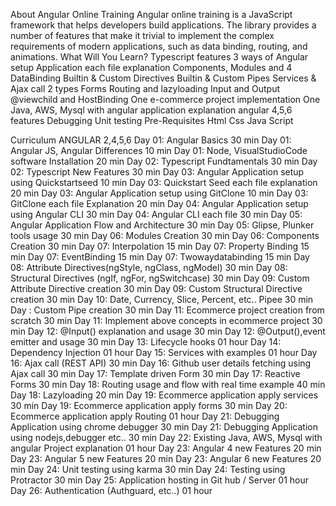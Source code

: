 About Angular Online Training
Angular online training is a JavaScript framework that helps developers build applications. The library provides a number of features that make it trivial to implement the complex requirements of modern applications, such as data binding, routing, and animations.
What Will You Learn?
Typescript features
3 ways of Angular setup
Application each file explanation
Components, Modules and 4 DataBinding
Builtin & Custom Directives
Builtin & Custom Pipes
Services & Ajax call
2 types Forms
Routing  and lazyloading
Input and Output
@viewchild and HostBinding
One e-commerce project implementation
One Java, AWS, Mysql with angular application explanation
angular 4,5,6 features
Debugging
Unit testing
Pre-Requisites
Html
Css
Java Script

Curriculum
ANGULAR 2,4,5,6
Day 
01:
Angular Basics
 30 min
Day 
01:
Angular JS, Angular Differences
 10 min
Day 
01:
Node, VisualStudioCode software Installation
 20 min
Day 
02:
Typescript Fundtamentals
 30 min
Day 
02:
Typescript New Features
 30 min
Day 
03:
Angular Application setup using Quickstartseed
 10 min
Day 
03:
Quickstart Seed each file explanation
 20 min
Day 
03:
Angular Application setup using GitClone
 10 min
Day 
03:
GitClone each file Explanation
 20 min
Day 
04:
Angular Application setup using Angular CLI
 30 min
Day 
04:
Angular CLI each file
 30 min
Day 
05:
Angular Application Flow and Architecture
 30 min
Day 
05:
Glipse, Plunker tools usage
 30 min
Day 
06:
Modules Creation
 30 min
Day 
06:
Components Creation
 30 min
Day 
07:
Interpolation
 15 min
Day 
07:
Property Binding
 15 min
Day 
07:
EventBinding
 15 min
Day 
07:
Twowaydatabinding
 15 min
Day 
08:
Attribute Directives(ngStyle, ngClass, ngModel)
 30 min
Day 
08:
Structural Directives (ngIf, ngFor, ngSwitchcase)
 30 min
Day 
09:
Custom Attribute Directive creation
 30 min
Day 
09:
Custom Structural Directive creation
 30 min
Day 
10:
Date, Currency, Slice, Percent, etc.. Pipee
 30 min
Day 
:
Custom Pipe creation
 30 min
Day 
11:
Ecommerce project creation from scratch
 30 min
Day 
11:
Implement above concepts in ecommerce project
 30 min
Day 
12:
@Input() explanation and usage
 30 min
Day 
12:
@Output(),event emitter and usage
 30 min
Day 
13:
Lifecycle hooks
 01 hour
Day 
14:
Dependency Injection
 01 hour
Day 
15:
Services with examples
 01 hour
Day 
16:
Ajax call (REST API)
 30 min
Day 
16:
Github user details fetching using Ajax call
 30 min
Day 
17:
Template driven Form
 30 min
Day 
17:
Reactive Forms
 30 min
Day 
18:
Routing usage and flow with real time example
 40 min
Day 
18:
Lazyloading
 20 min
Day 
19:
Ecommerce application apply services
 30 min
Day 
19:
Ecommerce application apply forms
 30 min
Day 
20:
Ecommerce application apply Routing
 01 hour
Day 
21:
Debugging Application using chrome debugger
 30 min
Day 
21:
Debugging Application using nodejs,debugger etc..
 30 min
Day 
22:
Existing Java, AWS, Mysql with angular Project explanation
 01 hour
Day 
23:
Angular 4 new Features
 20 min
Day 
23:
Angular 5 new Features
 20 min
Day 
23:
Angular 6 new Features
 20 min
Day 
24:
Unit testing using karma
 30 min
Day 
24:
Testing using Protractor
 30 min
Day 
25:
Application hosting in Git hub / Server
 01 hour
Day 
26:
Authentication (Authguard, etc..)
 01 hour
